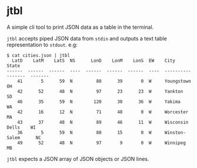 # jtbl
A simple cli tool to print JSON data as a table in the terminal.

`jtbl` accepts piped JSON data from `stdin` and outputs a text table representation to `stdout`. e.g:
```
$ cat cities.json | jtbl 
  LatD    LatM    LatS  NS      LonD    LonM    LonS  EW    City               State
------  ------  ------  ----  ------  ------  ------  ----  -----------------  -------
    41       5      59  N         80      39       0  W     Youngstown         OH
    42      52      48  N         97      23      23  W     Yankton            SD
    46      35      59  N        120      30      36  W     Yakima             WA
    42      16      12  N         71      48       0  W     Worcester          MA
    43      37      48  N         89      46      11  W     Wisconsin Dells    WI
    36       5      59  N         80      15       0  W     Winston-Salem      NC
    49      52      48  N         97       9       0  W     Winnipeg           MB
```

`jtbl` expects a JSON array of JSON objects or JSON lines.